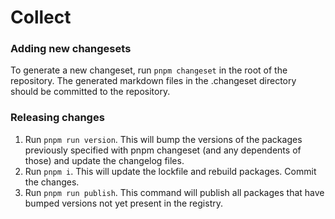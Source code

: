 # Collect

### Adding new changesets

To generate a new changeset, run `pnpm changeset` in the root of the repository. The generated markdown files in the .changeset directory should be committed to the repository.

### Releasing changes

1. Run `pnpm run version`. This will bump the versions of the packages previously specified with pnpm changeset (and any dependents of those) and update the changelog files.
2. Run `pnpm i`. This will update the lockfile and rebuild packages.
   Commit the changes.
3. Run `pnpm run publish`. This command will publish all packages that have bumped versions not yet present in the registry.

